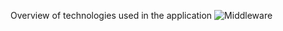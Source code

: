 Overview of technologies used in the application 
![Middleware](https://github.com/jkloeble/MiddlewareTechnology/assets/149150662/3f6e6643-6d1a-42bb-a379-d7f4158374fd)
